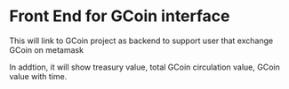 # Front End for GCoin interface

This will link to GCoin project as backend to support user that exchange GCoin on metamask

In addtion, it will show treasury value, total GCoin circulation value, GCoin value with time.
